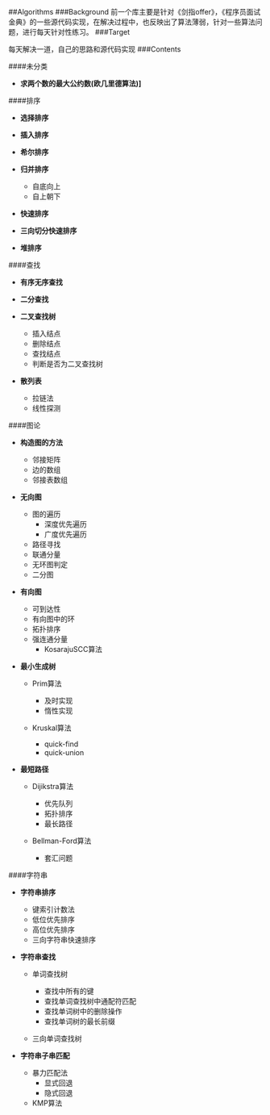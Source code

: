 ##Algorithms
###Background
前一个库主要是针对《剑指offer》，《程序员面试金典》的一些源代码实现，在解决过程中，也反映出了算法薄弱，针对一些算法问题，进行每天针对性练习。
###Target

每天解决一道，自己的思路和源代码实现
###Contents

####未分类

- **求两个数的最大公约数(欧几里德算法)]**

####排序

- **选择排序**

- **插入排序**

- **希尔排序**

- **归并排序**
	- 自底向上
	- 自上朝下
	
- **快速排序**

- **三向切分快速排序**
- **堆排序**


####查找

- **有序无序查找**

- **二分查找**

- **二叉查找树**
  - 插入结点
  - 删除结点
  - 查找结点
  - 判断是否为二叉查找树
- **散列表**
	- 拉链法
	- 线性探测
  
####图论

- **构造图的方法**
	- 邻接矩阵
	- 边的数组
	- 邻接表数组
- **无向图**
	- 图的遍历
		- 深度优先遍历
		- 广度优先遍历
	- 路径寻找
	- 联通分量
	- 无环图判定
	- 二分图

- **有向图**
	- 可到达性
	- 有向图中的环
	- 拓扑排序
	- 强连通分量
		- KosarajuSCC算法
	
- **最小生成树**
	- Prim算法
		- 及时实现
		- 惰性实现
		
	- Kruskal算法
	
	  - quick-find
	  - quick-union
	  
- **最短路径**

	- Dijikstra算法
	
		- 优先队列
		- 拓扑排序
		- 最长路径
		
	- Bellman-Ford算法
		- 套汇问题
		
####字符串
	
- **字符串排序**

	- 键索引计数法 
	- 低位优先排序
	- 高位优先排序
	- 三向字符串快速排序
	
	
- **字符串查找**

	- 单词查找树
		- 查找中所有的键
		- 查找单词查找树中通配符匹配
		- 查找单词树中的删除操作
		- 查找单词树的最长前缀
		
	- 三向单词查找树

- **字符串子串匹配**

	- 暴力匹配法
		- 显式回退
		- 隐式回退
	- KMP算法




  
